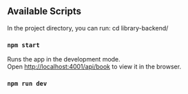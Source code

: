 
## Available Scripts

In the project directory, you can run:
cd library-backend/

### `npm start`

Runs the app in the development mode.\
Open [http://localhost:4001/api/book](http://localhost:4001/api/book) to view it in the browser.

### `npm run dev`

